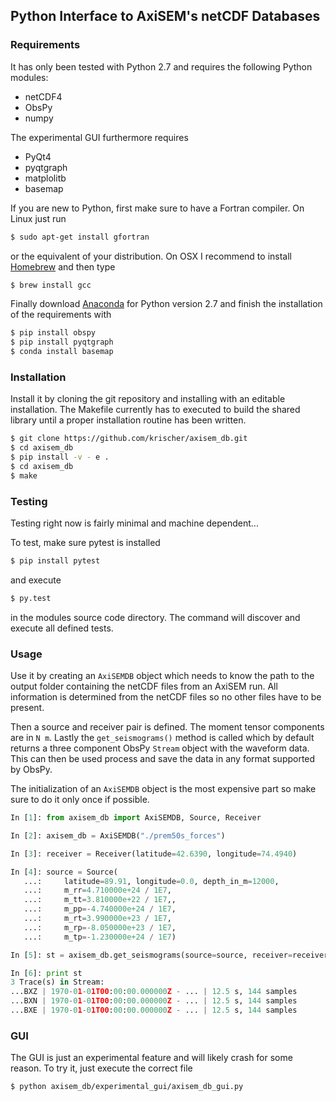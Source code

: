 ## Python Interface to AxiSEM's netCDF Databases


### Requirements

It has only been tested with Python 2.7 and requires the following Python modules:

* netCDF4
* ObsPy
* numpy

The experimental GUI furthermore requires

* PyQt4
* pyqtgraph
* matplolitb
* basemap


If you are new to Python, first make sure to have a Fortran compiler. On Linux just run

```bash
$ sudo apt-get install gfortran
```

or the equivalent of your distribution. On OSX I recommend to install [Homebrew](http://brew.sh/) and then type

```bash
$ brew install gcc
```

Finally download [Anaconda](https://store.continuum.io/cshop/anaconda/) for Python version 2.7 and finish the installation of the requirements with

```bash
$ pip install obspy
$ pip install pyqtgraph
$ conda install basemap
```


### Installation

Install it by cloning the git repository and installing with an editable installation. The Makefile currently has to executed to build the shared library until a proper installation routine has been written.

```bash
$ git clone https://github.com/krischer/axisem_db.git
$ cd axisem_db
$ pip install -v - e .
$ cd axisem_db
$ make
```

### Testing

Testing right now is fairly minimal and machine dependent...

To test, make sure pytest is installed

```bash
$ pip install pytest
```

and execute

```bash
$ py.test
```

in the modules source code directory. The command will discover and execute all
defined tests.


### Usage

Use it by creating an `AxiSEMDB` object which needs to know the path to the
output folder containing the netCDF files from an AxiSEM run. All information
is determined from the netCDF files so no other files have to be present.

Then a source and receiver pair is defined. The moment tensor components are in
`N m`. Lastly the `get_seismograms()` method is called which by default returns
a three component ObsPy `Stream` object with the waveform data. This can then
be used process and save the data in any format supported by ObsPy.

The initialization of an `AxiSEMDB` object is the most expensive part so make
sure to do it only once if possible.

```python
In [1]: from axisem_db import AxiSEMDB, Source, Receiver

In [2]: axisem_db = AxiSEMDB("./prem50s_forces")

In [3]: receiver = Receiver(latitude=42.6390, longitude=74.4940)

In [4]: source = Source(
   ...:     latitude=89.91, longitude=0.0, depth_in_m=12000,
   ...:     m_rr=4.710000e+24 / 1E7,
   ...:     m_tt=3.810000e+22 / 1E7,,
   ...:     m_pp=-4.740000e+24 / 1E7,
   ...:     m_rt=3.990000e+23 / 1E7,
   ...:     m_rp=-8.050000e+23 / 1E7,
   ...:     m_tp=-1.230000e+24 / 1E7)

In [5]: st = axisem_db.get_seismograms(source=source, receiver=receiver)

In [6]: print st
3 Trace(s) in Stream:
...BXZ | 1970-01-01T00:00:00.000000Z - ... | 12.5 s, 144 samples
...BXN | 1970-01-01T00:00:00.000000Z - ... | 12.5 s, 144 samples
...BXE | 1970-01-01T00:00:00.000000Z - ... | 12.5 s, 144 samples
```

### GUI

The GUI is just an experimental feature and will likely crash for some reason. To try it, just execute the correct file

```bash
$ python axisem_db/experimental_gui/axisem_db_gui.py
```
